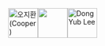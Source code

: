 <!-- sponsors --><a href="https://github.com/134130"><img src="https:&#x2F;&#x2F;private-avatars.githubusercontent.com&#x2F;u&#x2F;50487467?jwt&#x3D;eyJhbGciOiJIUzI1NiIsInR5cCI6IkpXVCJ9.eyJpc3MiOiJnaXRodWIuY29tIiwiYXVkIjoicmF3LmdpdGh1YnVzZXJjb250ZW50LmNvbSIsImtleSI6ImtleTEiLCJleHAiOjE3MzQyNzc5ODAsIm5iZiI6MTczNDI3Njc4MCwicGF0aCI6Ii91LzUwNDg3NDY3In0.cEI85uedfEfr11MOU4U-y0EWUZha6a5TwSzo7ITTGoE&amp;u&#x3D;aa6bb9e72d73e2b44ad2247edbde7699334d2fdc&amp;v&#x3D;4" width="60px" alt="오지환 (Cooper)" /></a><a href="https://github.com/Jukebox85"><img src="https:&#x2F;&#x2F;private-avatars.githubusercontent.com&#x2F;u&#x2F;85714996?jwt&#x3D;eyJhbGciOiJIUzI1NiIsInR5cCI6IkpXVCJ9.eyJpc3MiOiJnaXRodWIuY29tIiwiYXVkIjoicmF3LmdpdGh1YnVzZXJjb250ZW50LmNvbSIsImtleSI6ImtleTEiLCJleHAiOjE3MzQyNzc2MjAsIm5iZiI6MTczNDI3NjQyMCwicGF0aCI6Ii91Lzg1NzE0OTk2In0.lktUZHdB5T2JQEcvwOUCQ_FhpPaf0l7-epoem5VPa_E&amp;u&#x3D;0d156539cdc6bd94f593bb2e3581a3b853377c27&amp;v&#x3D;4" width="60px" alt="" /></a><a href="https://github.com/EB-Plum"><img src="https:&#x2F;&#x2F;private-avatars.githubusercontent.com&#x2F;u&#x2F;32756410?jwt&#x3D;eyJhbGciOiJIUzI1NiIsInR5cCI6IkpXVCJ9.eyJpc3MiOiJnaXRodWIuY29tIiwiYXVkIjoicmF3LmdpdGh1YnVzZXJjb250ZW50LmNvbSIsImtleSI6ImtleTEiLCJleHAiOjE3MzQyNzc5MjAsIm5iZiI6MTczNDI3NjcyMCwicGF0aCI6Ii91LzMyNzU2NDEwIn0.Wzr-Z1TjD4DvnaNUd0ZZ7PUy_Acs3qHMJVjUqWSfb00&amp;v&#x3D;4" width="60px" alt="DongYub Lee" /></a><!-- sponsors -->
